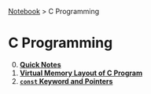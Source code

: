 <a href="../">Notebook</a> > C Programming

# C Programming



0. **<a href="./quick-notes">Quick Notes</a>**
0. **<a href="./virtual-memory-layout-of-c-program">Virtual Memory Layout of C Program</a>**
0. **<a href="./const-keyword-and-pointers">`const` Keyword and Pointers</a>**

